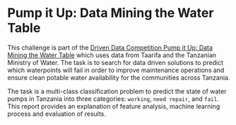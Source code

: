 # Pump it Up: Data Mining the Water Table

This challenge is part of the [Driven Data Competition Pump it Up: Data Mining the Water Table](https://www.drivendata.org/competitions/7/pump-it-up-data-mining-the-water-table/) which uses data from Taarifa and the Tanzanian Ministry of Water. The task is to search for data driven solutions to predict which waterpoints will fail in order to improve maintenance operations and ensure clean potable water availability for the communities across Tanzania.

The task is a multi-class classification problem to predict the state of water pumps in Tanzania into three categories: `working`, `need repair`, and `fail`. This report provides an explanation of feature analysis, machine learning process and evaluation of results.
